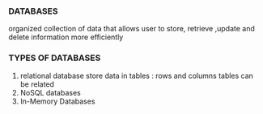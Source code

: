 ### DATABASES
organized collection of data that allows user to store, retrieve ,update and delete information more efficiently 
### TYPES OF DATABASES 
1. relational database 
store data in tables : rows and columns
tables can be related 
2. NoSQL databases
3. In-Memory Databases